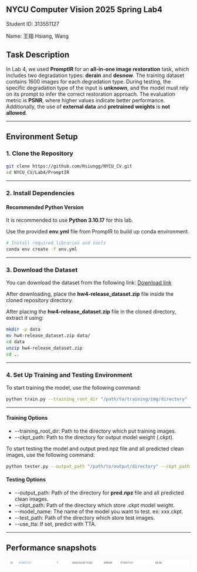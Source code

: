 ## NYCU Computer Vision 2025 Spring Lab4

Student ID: 313551127

Name: 王翔 Hsiang, Wang

## Task Description

In Lab 4, we used **PromptIR** for an **all-in-one image restoration** task, which includes two degradation types: **derain** and **desnow**. The training dataset contains 1600 images for each degradation type. During testing, the specific degradation type of the input is **unknown**, and the model must rely on its prompt to infer the correct restoration approach. The evaluation metric is **PSNR**, where higher values indicate better performance. Additionally, the use of **external data** and **pretrained weights** is **not allowed**.

---

## Environment Setup

### 1. Clone the Repository

```sh
git clone https://github.com/Hsiungg/NYCU_CV.git
cd NYCU_CV/Lab4/PromptIR
```

---

### 2. Install Dependencies

#### Recommended Python Version

It is recommended to use **Python 3.10.17** for this lab.

Use the provided **env.yml** file from PrompIR to build up conda environment.

```sh
# Install required libraries and tools
conda env create -f env.yml
```


---

### 3. Download the Dataset

You can download the dataset from the following link:
[Download link](https://drive.google.com/drive/folders/1Q4qLPMCKdjn-iGgXV_8wujDmvDpSI1ul)

After downloading, place the **hw4-release_dataset.zip** file inside the cloned repository directory.

After placing the **hw4-release_dataset.zip**  file in the cloned directory, extract it using:

```sh
mkdir -p data
mv hw4-release_dataset.zip data/
cd data
unzip hw4-release_dataset.zip
cd ..
```

---

### 4. Set Up Training and Testing Environment

To start training the model, use the following command:

```sh
python train.py --training_root_dir "/path/to/training/img/directory" --ckpt_path "/path/to/output/ckpt/directory"
```

---

#### Training Options

- --training_root_dir: Path to the directory which put training images.
- --ckpt_path: Path to the directory for output model weight (.ckpt).

To start testing the model and output pred.npz file and all predicted clean images, use the following command:

```sh
python tester.py --output_path "/path/to/output/directory" --ckpt_path "/path/to/ckpt/directory" --ckpt_name "your_model_name.ckpt" --test_path "/path/to/test/images/directory"
```

#### Testing Options

- --output_path: Path of the directory for **pred.npz** file and all predicted clean images.
- --ckpt_path: Path of the directory which store .ckpt model weight.
- --model_name: The name of the model you want to test. ex: xxx.ckpt.
- --test_path: Path of the directory which store test images.
- --use_tta: If set, predict with TTA.

---

## Performance snapshots


![image](https://github.com/Hsiungg/NYCU_CV/blob/main/Lab4/PromptIR/final.PNG)

